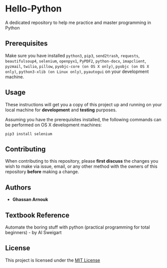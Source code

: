 # Hello-Python

A dedicated repository to help me practice and master programming in Python

## Prerequisites

Make sure you have installed `python3`, `pip3`, `send2trash`, `requests`, `beautifulsoup4`, `selenium`, `openpyx1`, `PyPDF2`, `python-docx`, `imapclient`, `pyzmail`, `twilio`, `pillow`, `pyobjc-core (on OS X only)`, `pyobjc (on OS X only)`, `python3-xlib (on Linux only)`, `pyautogui` on your development machine.

## Usage

These instructions will get you a copy of this project up and running on your local machine for **development** and **testing** purposes.

Assuming you have the prerequisites installed, the following commands can be performed on OS X development machines:

`pip3 install selenium`

## Contributing

When contributing to this repository, please **first discuss** the changes you wish to make via issue, email, or any other method with the owners of this repository **before** making a change.

## Authors

* **Ghassan Arnouk**

## Textbook Reference

Automate the boring stuff with python (practical programming for total beginners) - by Al Sweigart

## License

This project is licensed under the [MIT License](LICENSE)

[LICENSE]: https://github.com/ghassanarnouk/Hello-Python/blob/main/LICENSE
